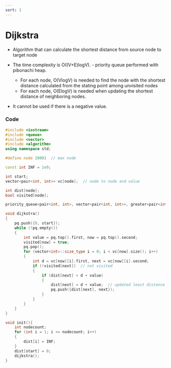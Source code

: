 ```yaml
---
sort: 1
---
```


# Dijkstra

* Algorithm that can calculate the shortest distance from source node to target node
* The time complexity is O((V+E)logV).  -  priority queue performed with pibonachi heap.
  * For each node, O(VlogV) is needed to find the node with the shortest distance calculated from the stating point among unvisited nodes
  * For each node, O(ElogV) is needed when updating the shortest distance of neighboring nodes.

* It cannot be used if there is a negative value.



### Code

```c++
#include <iostream>
#include <queue>
#include <vector>
#include <algorithm>
using namespace std;

#define node 20001  // max node

const int INF = 1e9;

int start;
vector<pair<int, int>> vc[node];  // node to node and value

int dist[node];
bool visited[node];

priority_queue<pair<int, int>, vector<pair<int, int>>, greater<pair<int, int>>> pq; // calculate from minimum distance

void dijkstra()
{
	pq.push({0, start});
	while (!pq.empty())
	{
		int value = pq.top().first, now = pq.top().second;
		visited[now] = true;
		pq.pop();
		for (vector<int>::size_type i = 0; i < vc[now].size(); i++)
		{
			int d = vc[now][i].first, next = vc[now][i].second;
			if (!visited[next])  // not visited
			{
				if (dist[next] > d + value) 
				{
					dist[next] = d + value;  // updated least distance
					pq.push({dist[next], next});  
				}
			}
		}
	}
}

void init(){
	int nodecount;
	for (int i = 1; i <= nodecount; i++)
	{
		dist[i] = INF;
	}
	dist[start] = 0;
	dijkstra();
}
```

